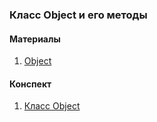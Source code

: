 ### Класс Object и его методы

#### Материалы

1. [Object](Object.pdf)

#### Конспект

1. [Класс Object](ObjectClass.md)